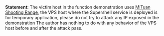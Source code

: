 **Statement**: The victim host in the function demonstration uses [MiTuan Shooting Range](https://chaoxi.zone/), the VPS host where the Supershell service is deployed is for temporary application, please do not try to attack any IP exposed in the demonstration The author has nothing to do with any behavior of the VPS host before and after the attack pass.
